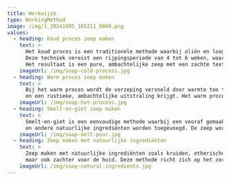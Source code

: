 ```yaml
---
title: Werkwijze
type: WorkingMethod
image: /img/1_20241005_165211_0000.png
values:
  - heading: Koud proces zeep maken
    text: >
      Het koud proces is een traditionele methode waarbij oliën en loog worden gemengd om zeep te maken. 
      Deze techniek vereist een rijpingsperiode van 4 tot 6 weken, waarin de zeep op natuurlijke wijze verzepelt en uithardt. 
      Het resultaat is een pure, ambachtelijke zeep met een zachte textuur en rijk schuim, zonder kunstmatige toevoegingen.
    imageUrl: /img/soap-cold-process.jpg
  - heading: Warm proces zeep maken
    text: >
      Bij het warm proces wordt de verzeping versneld door warmte toe te passen. Dit zorgt ervoor dat de zeep sneller uithardt 
      en een rustieke, ambachtelijke uitstraling krijgt. Het warm proces is ideaal voor wie snel een gebruiksklare zeep wil produceren.
    imageUrl: /img/soap-hot-process.jpg
  - heading: Smelt-en-giet zeep maken
    text: >
      Smelt-en-giet is een eenvoudige methode waarbij een vooraf gemaakte zeepbasis wordt gesmolten, waarna kleurstoffen, geuren, 
      en andere natuurlijke ingrediënten worden toegevoegd. De zeep wordt in vormen gegoten en is binnen enkele uren klaar voor gebruik.
    imageUrl: /img/soap-melt-pour.jpg
  - heading: Zeep maken met natuurlijke ingrediënten
    text: >
      Zeep maken met natuurlijke ingrediënten zoals kruiden, etherische oliën en plantaardige boters is niet alleen beter voor het milieu, 
      maar ook zachter voor de huid. Deze methode richt zich op het zorgvuldig kiezen van biologische, duurzame grondstoffen die de huid voeden en verzorgen.
    imageUrl: /img/soap-natural-ingredients.jpg
---
```

